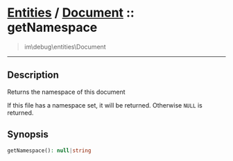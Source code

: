# [Entities](entities.md) / [Document](entities-Document.md) :: getNamespace
 > im\debug\entities\Document
____

## Description
Returns the namespace of this document

If this file has a namespace set, it will be returned.
Otherwise `NULL` is returned.

## Synopsis
```php
getNamespace(): null|string
```
